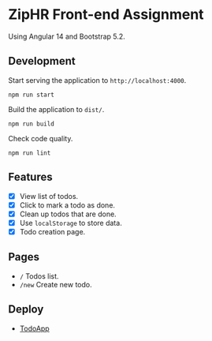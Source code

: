 # ZipHR Front-end Assignment

Using Angular 14 and Bootstrap 5.2.

## Development

Start serving the application to `http://localhost:4000`.

```
npm run start
```

Build the application to `dist/`.

```
npm run build
```

Check code quality.

```
npm run lint
```

## Features

- [x] View list of todos.
- [x] Click to mark a todo as done.
- [x] Clean up todos that are done.
- [x] Use `localStorage` to store data.
- [x] Todo creation page.

## Pages

- `/` Todos list.
- `/new` Create new todo.

## Deploy
- [TodoApp](https://dulcet-panda-5a1b41.netlify.app/)
